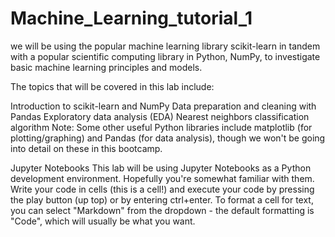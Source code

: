 # Machine_Learning_tutorial_1
 we will be using the popular machine learning library scikit-learn in tandem with a popular scientific computing library in Python, NumPy, to investigate basic machine learning principles and models.
 
The topics that will be covered in this lab include:

Introduction to scikit-learn and NumPy
Data preparation and cleaning with Pandas
Exploratory data analysis (EDA)
Nearest neighbors classification algorithm
Note: Some other useful Python libraries include matplotlib (for plotting/graphing) and Pandas (for data analysis), though we won't be going into detail on these in this bootcamp.

Jupyter Notebooks
This lab will be using Jupyter Notebooks as a Python development environment. Hopefully you're somewhat familiar with them. Write your code in cells (this is a cell!) and execute your code by pressing the play button (up top) or by entering ctrl+enter. To format a cell for text, you can select "Markdown" from the dropdown - the default formatting is "Code", which will usually be what you want.
